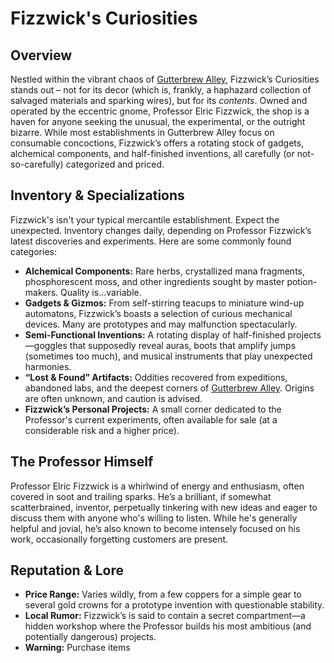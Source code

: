 # Fizzwick's Curiosities

## Overview

Nestled within the vibrant chaos of [Gutterbrew Alley](/geography/settlement/city/city-of-or/district/gutterbrew-alley.md), Fizzwick’s Curiosities stands out – not for its decor (which is, frankly, a haphazard collection of salvaged materials and sparking wires), but for its *contents*. Owned and operated by the eccentric gnome, Professor Elric Fizzwick, the shop is a haven for anyone seeking the unusual, the experimental, or the outright bizarre. While most establishments in Gutterbrew Alley focus on consumable concoctions, Fizzwick’s offers a rotating stock of gadgets, alchemical components, and half-finished inventions, all carefully (or not-so-carefully) categorized and priced.

## Inventory & Specializations

Fizzwick's isn't your typical mercantile establishment. Expect the unexpected. Inventory changes daily, depending on Professor Fizzwick’s latest discoveries and experiments. Here are some commonly found categories:

*   **Alchemical Components:** Rare herbs, crystallized mana fragments, phosphorescent moss, and other ingredients sought by master potion-makers.  Quality is...variable.
*   **Gadgets & Gizmos:** From self-stirring teacups to miniature wind-up automatons, Fizzwick’s boasts a selection of curious mechanical devices. Many are prototypes and may malfunction spectacularly.
*   **Semi-Functional Inventions:** A rotating display of half-finished projects—goggles that supposedly reveal auras, boots that amplify jumps (sometimes too much), and musical instruments that play unexpected harmonies.
*   **“Lost & Found” Artifacts:**  Oddities recovered from expeditions, abandoned labs, and the deepest corners of [Gutterbrew Alley](/geography/settlement/city/city-of-or/district/gutterbrew-alley.md).  Origins are often unknown, and caution is advised.
*   **Fizzwick’s Personal Projects:**  A small corner dedicated to the Professor's current experiments, often available for sale (at a considerable risk and a higher price).

## The Professor Himself

Professor Elric Fizzwick is a whirlwind of energy and enthusiasm, often covered in soot and trailing sparks. He’s a brilliant, if somewhat scatterbrained, inventor, perpetually tinkering with new ideas and eager to discuss them with anyone who's willing to listen. While he's generally helpful and jovial, he’s also known to become intensely focused on his work, occasionally forgetting customers are present.

## Reputation & Lore

*   **Price Range:**  Varies wildly, from a few coppers for a simple gear to several gold crowns for a prototype invention with questionable stability.
*   **Local Rumor:** Fizzwick’s is said to contain a secret compartment—a hidden workshop where the Professor builds his most ambitious (and potentially dangerous) projects.
*   **Warning:**  Purchase items 
